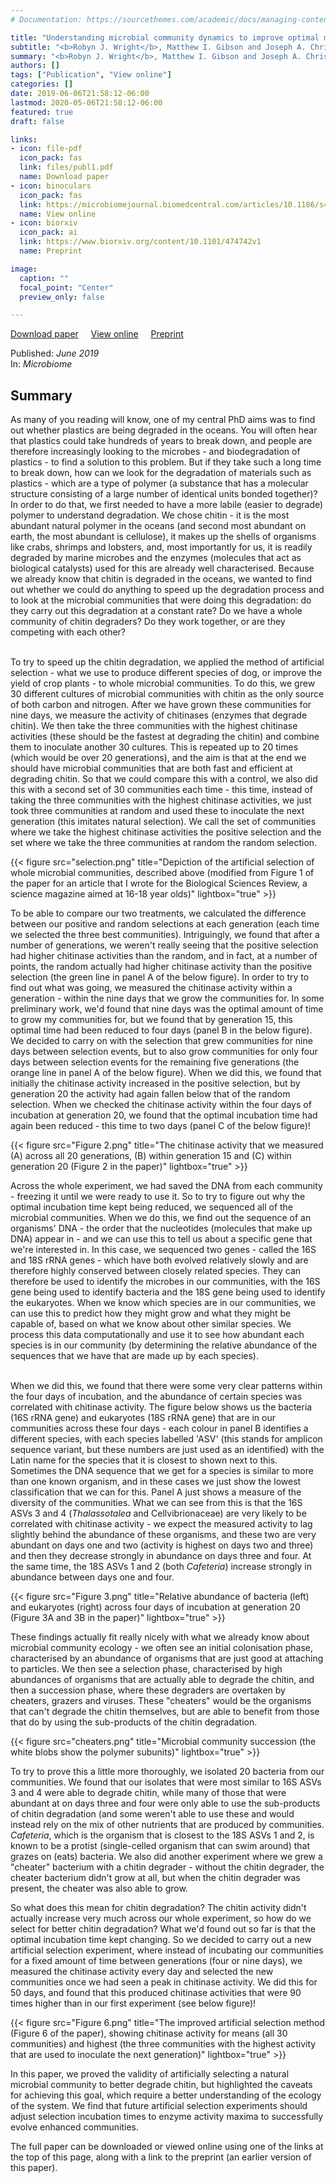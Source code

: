 ```yaml
---
# Documentation: https://sourcethemes.com/academic/docs/managing-content/

title: "Understanding microbial community dynamics to improve optimal microbiome selection"
subtitle: "<b>Robyn J. Wright</b>, Matthew I. Gibson and Joseph A. Christie-Oleza"
summary: "<b>Robyn J. Wright</b>, Matthew I. Gibson and Joseph A. Christie-Oleza (2019) <em>Microbiome</em>"
authors: []
tags: ["Publication", "View online"]
categories: []
date: 2019-06-06T21:58:12-06:00
lastmod: 2020-05-06T21:58:12-06:00
featured: true
draft: false

links: 
- icon: file-pdf
  icon_pack: fas
  link: files/publ1.pdf
  name: Download paper
- icon: binoculars
  icon_pack: fas
  link: https://microbiomejournal.biomedcentral.com/articles/10.1186/s40168-019-0702-x
  name: View online
- icon: biorxiv
  icon_pack: ai
  link: https://www.biorxiv.org/content/10.1101/474742v1
  name: Preprint

image:
  caption: ""
  focal_point: "Center"
  preview_only: false

---
```

<i class="fas fa-file-pdf"></i>[Download paper](publ1.pdf)&nbsp;&nbsp;&nbsp;&nbsp;
<i class="fas fa-binoculars"></i> [View online](https://microbiomejournal.biomedcentral.com/articles/10.1186/s40168-019-0702-x)&nbsp;&nbsp;&nbsp;&nbsp;
<i class="ai biorxiv"></i> [Preprint](https://www.biorxiv.org/content/10.1101/474742v1)


Published: _June 2019_
</br>
In: _Microbiome_

<h2>Summary</h2>
As many of you reading will know, one of my central PhD aims was to find out whether plastics are being degraded in the oceans. You will often hear that plastics could take hundreds of years to break down, and people are therefore increasingly looking to the microbes - and biodegradation of plastics - to find a solution to this problem. But if they take such a long time to break down, how can we look for the degradation of materials such as plastics - which are a type of polymer (a substance that has a molecular structure consisting of a large number of identical units bonded together)? In order to do that, we first needed to have a more labile (easier to degrade) polymer to understand degradation. We chose chitin - it is the most abundant natural polymer in the oceans (and second most abundant on earth, the most abundant is cellulose), it makes up the shells of organisms like crabs, shrimps and lobsters, and, most importantly for us, it is readily degraded by marine microbes and the enzymes (molecules that act as biological catalysts) used for this are already well characterised. Because we already know that chitin is degraded in the oceans, we wanted to find out whether we could do anything to speed up the degradation process and to look at the microbial communities that were doing this degradation: do they carry out this degradation at a constant rate? Do we have a whole community of chitin degraders? Do they work together, or are they competing with each other?</br></br>

To try to speed up the chitin degradation, we applied the method of artificial selection - what we use to produce different species of dog, or improve the yield of crop plants - to whole microbial communities. To do this, we grew 30 different cultures of microbial communities with chitin as the only source of both carbon and nitrogen. After we have grown these communities for nine days, we measure the activity of chitinases (enzymes that degrade chitin). We then take the three communities with the highest chitinase activities (these should be the fastest at degrading the chitin) and combine them to inoculate another 30 cultures. This is repeated up to 20 times (which would be over 20 generations), and the aim is that at the end we should have microbial communities that are both fast and efficient at degrading chitin. So that we could compare this with a control, we also did this with a second set of 30 communities each time - this time, instead of taking the three communities with the highest chitinase activities, we just took three communities at random and used these to inoculate the next generation (this imitates natural selection). We call the set of communities where we take the highest chitinase activities the positive selection and the set where we take the three communities at random the random selection. 

{{< figure src="selection.png" title="Depiction of the artificial selection of whole microbial communities, described above (modified from Figure 1 of the paper for an article that I wrote for the Biological Sciences Review, a science magazine aimed at 16-18 year olds)" lightbox="true" >}}

To be able to compare our two treatments, we calculated the difference between our positive and random selections at each generation (each time we selected the three best communities). Intriguingly, we found that after a number of generations, we weren't really seeing that the positive selection had higher chitinase activities than the random, and in fact, at a number of points, the random actually had higher chitinase activity than the positive selection (the green line in panel A of the below figure). In order to try to find out what was going, we measured the chitinase activity within a generation - within the nine days that we grow the communities for. In some preliminary work, we'd found that nine days was the optimal amount of time to grow my communities for, but we found that by generation 15, this optimal time had been reduced to four days (panel B in the below figure). We decided to carry on with the selection that grew communities for nine days between selection events, but to also grow communities for only four days between selection events for the remaining five generations (the orange line in panel A of the below figure). When we did this, we found that initially the chitinase activity increased in the positive selection, but by generation 20 the activity had again fallen below that of the random selection. When we checked the chitinase activity within the four days of incubation at generation 20, we found that the optimal incubation time had again been reduced - this time to two days (panel C of the below figure)!

{{< figure src="Figure 2.png" title="The chitinase activity that we measured (A) across all 20 generations, (B) within generation 15 and (C) within generation 20 (Figure 2 in the paper)" lightbox="true" >}}

Across the whole experiment, we had saved the DNA from each community - freezing it until we were ready to use it. So to try to figure out why the optimal incubation time kept being reduced, we sequenced all of the microbial communities. When we do this, we find out the sequence of an organisms' DNA - the order that the nucleotides (molecules that make up DNA) appear in - and we can use this to tell us about a specific gene that we're interested in. In this case, we sequenced two genes - called the 16S and 18S rRNA genes - which have both evolved relatively slowly and are therefore highly conserved between closely related species. They can therefore be used to identify the microbes in our communities, with the 16S gene being used to identify bacteria and the 18S gene being used to identify the eukaryotes. When we know which species are in our communities, we can use this to predict how they might grow and what they might be capable of, based on what we know about other similar species. We process this data computationally and use it to see how abundant each species is in our community (by determining the relative abundance of the sequences that we have that are made up by each species). </br></br>

When we did this, we found that there were some very clear patterns within the four days of incubation, and the abundance of certain species was correlated with chitinase activity. The figure below shows us the bacteria (16S rRNA gene) and eukaryotes (18S rRNA gene) that are in our communities across these four days - each colour in panel B identifies a different species, with each species labelled 'ASV' (this stands for amplicon sequence variant, but these numbers are just used as an identified) with the Latin name for the species that it is closest to shown next to this. Sometimes the DNA sequence that we get for a species is similar to more than one known organism, and in these cases we just show the lowest classification that we can for this. Panel A just shows a measure of the diversity of the communities. What we can see from this is that the 16S ASVs 3 and 4 (<em>Thalassotalea</em> and Cellvibrionaceae) are very likely to be correlated with chitinase activity - we expect the measured activity to lag slightly behind the abundance of these organisms, and these two are very abundant on days one and two (activity is highest on days two and three) and then they decrease strongly in abundance on days three and four. At the same time, the 18S ASVs 1 and 2 (both <em>Cafeteria</em>) increase strongly in abundance between days one and four. 

{{< figure src="Figure 3.png" title="Relative abundance of bacteria (left) and eukaryotes (right) across four days of incubation at generation 20 (Figure 3A and 3B in the paper)" lightbox="true" >}}

These findings actually fit really nicely with what we already know about microbial community ecology - we often see an initial colonisation phase, characterised by an abundance of organisms that are just good at attaching to particles. We then see a selection phase, characterised by high abundances of organisms that are actually able to degrade the chitin, and then a succession phase, where these degraders are overtaken by cheaters, grazers and viruses. These "cheaters" would be the organisms that can't degrade the chitin themselves, but are able to benefit from those that do by using the sub-products of the chitin degradation. 

{{< figure src="cheaters.png" title="Microbial community succession (the white blobs show the polymer subunits)" lightbox="true" >}}

To try to prove this a little more thoroughly, we isolated 20 bacteria from our communities. We found that our isolates that were most similar to 16S ASVs 3 and 4 were able to degrade chitin, while many of those that were abundant at on days three and four were only able to use the sub-products of chitin degradation (and some weren't able to use these and would instead rely on the mix of other nutrients that are produced by communities. <em>Cafeteria</em>, which is the organism that is closest to the 18S ASVs 1 and 2, is known to be a protist (single-celled organism that can swim around) that grazes on (eats) bacteria. We also did another experiment where we grew a "cheater" bacterium with a chitin degrader - without the chitin degrader, the cheater bacterium didn't grow at all, but when the chitin degrader was present, the cheater was also able to grow. 

So what does this mean for chitin degradation? The chitin activity didn't actually increase very much across our whole experiment, so how do we select for better chitin degradation? What we'd found out so far is that the optimal incubation time kept changing. So we decided to carry out a new artificial selection experiment, where instead of incubating our communities for a fixed amount of time between generations (four or nine days), we measured the chitinase activity every day and selected the new communities once we had seen a peak in chitinase activity. We did this for 50 days, and found that this produced chitinase activities that were 90 times higher than in our first experiment (see below figure)!

{{< figure src="Figure 6.png" title="The improved artificial selection method (Figure 6 of the paper), showing chitinase activity for means (all 30 communities) and highest (the three communities with the highest activity that are used to inoculate the next generation)" lightbox="true" >}}

In this paper, we proved the validity of artificially selecting a natural microbial community to better degrade chitin, but highlighted the caveats for achieving this goal, which require a better understanding of the ecology of the system. We find that future artificial selection experiments should adjust selection incubation times to enzyme activity maxima to successfully evolve enhanced communities.

The full paper can be downloaded or viewed online using one of the links at the top of this page, along with a link to the preprint (an earlier version of this paper). 